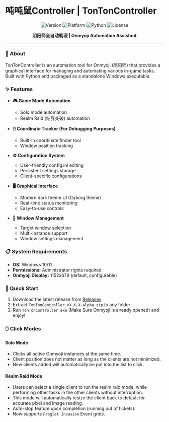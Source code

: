 # 吨吨鼠Controller | TonTonController

<div align="center">

![Version](https://img.shields.io/badge/version-0.1.0.1--alpha-blue)
![Platform](https://img.shields.io/badge/platform-Windows-lightgrey)
![Python](https://img.shields.io/badge/python-3.12-green)
![License](https://img.shields.io/badge/license-MIT-orange)

**阴阳师全自动助理 | Onmyoji Automation Assistant**
</div>

---
### 📖 About

TonTonController is an automation tool for Onmyoji (阴阳师) that provides a graphical interface for managing and automating various in-game tasks. Built with Python and packaged as a standalone Windows executable.

### ✨ Features

- **🎮 Game Mode Automation**
  - Solo mode automation
  - Realm Raid (结界突破) automation

- **🖱️ Coordinate Tracker (For Debugging Purposes)**
  - Built-in coordinate finder tool
  - Window position tracking

- **⚙️ Configuration System**
  - User-friendly config.ini editing
  - Persistent settings storage
  - Client-specific configurations

- **🖥️ Graphical Interface**
  - Modern dark theme UI (Cyborg theme)
  - Real-time status monitoring
  - Easy-to-use controls

- **🎯 Window Management**
  - Target window selection
  - Multi-instance support
  - Window settings management

### 📋 System Requirements

- **OS:** Windows 10/11
- **Permissions:** Administrator rights required
- **Onmyoji Display:** 1152x679 (default, configurable)

### 🚀 Quick Start

1. Download the latest release from [Releases](https://github.com/zee-ellie/tonton-controller/releases)
2. Extract `TonTonController_vX.X.X-alpha.zip` to any folder
3. Run `TonTonController.exe` (Make Sure Onmyoji is already opened) and enjoy!

### 🖱️ Click Modes
#### Solo Mode
- Clicks all active Onmyoji instances at the same time.
- Client position does not matter as long as the clients are not minimized.
- New clients added will automatically be put into the list to click.

#### Realm Raid Mode
- Users can select a single client to run the realm raid mode, while performing other tasks in the other clients without interruption.
- This mode will automatically resize the client back to default for accurate pixel and image reading.
- Auto-stop feature upon completion (running out of tickets).
- Now supports `Froglet Invasion` Event grids.
